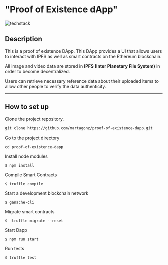 # "Proof of Existence dApp" 

![techstack](https://github.com/martagonz/proof-of-existence-dapp/techstack.png?raw=true "techstack")

## Description  

This is a proof of existence DApp. This DApp provides a UI that allows users to interact with IPFS as well as smart contracts on the Ethereum blockchain. 

All image and video data are stored in **IPFS (Inter Planetary File System)** in order to become decentralized. 

Users can retrieve necessary reference data about their uploaded items to allow other people to verify the data authenticity.

***

## How to set up
<!--  -->

Clone the project repository.

```
git clone https://github.com/martagonz/proof-of-existence-dapp.git
```

Go to the project directory

```
cd proof-of-existence-dapp
```

Install node modules

```
$ npm install
```

Compile Smart Contracts

```
$ truffle compile
```

Start a development blockchain network

```
$ ganache-cli
```

Migrate smart contracts

```
$  truffle migrate --reset
```

Start Dapp

```
$ npm run start
```

Run tests

```sh
$ truffle test 
```
